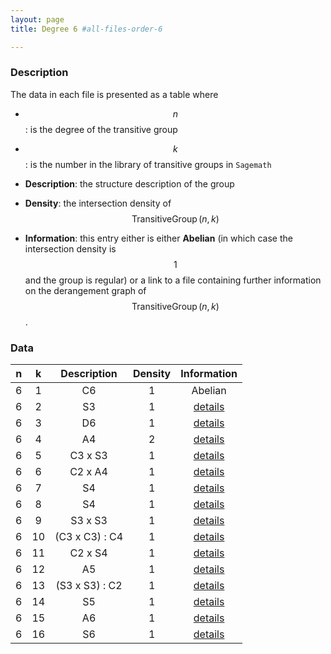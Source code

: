 ```yaml
---
layout: page
title: Degree 6 #all-files-order-6

---
```


### Description


 The data in each file is presented as a table where 
* $$n $$: is the degree of the transitive group

* $$ k $$: is the number in the library of transitive groups in ``Sagemath``

* **Description**: the structure description of the group

* **Density**: the intersection density of $$\operatorname{TransitiveGroup}(n,k) $$

* **Information**: this entry either is either **Abelian** (in which case the intersection density is $$ 1 $$ and the group is regular) or a link to a file containing further information on the derangement graph of $$ \operatorname{TransitiveGroup}(n,k) $$.

### Data

|n|k|Description|Density|Information|
 |:---:|:---:|:-----:|:-------:|:----------:|
|6|1|C6|1|Abelian|
|6|2|S3|1|[details](TransitiveGroup(6,2).txt)|
|6|3|D6|1|[details](TransitiveGroup(6,3).txt)|
|6|4|A4|2|[details](TransitiveGroup(6,4).txt)|
|6|5|C3 x S3|1|[details](TransitiveGroup(6,5).txt)|
|6|6|C2 x A4|1|[details](TransitiveGroup(6,6).txt)|
|6|7|S4|1|[details](TransitiveGroup(6,7).txt)|
|6|8|S4|1|[details](TransitiveGroup(6,8).txt)|
|6|9|S3 x S3|1|[details](TransitiveGroup(6,9).txt)|
|6|10|(C3 x C3) : C4|1|[details](TransitiveGroup(6,10).txt)|
|6|11|C2 x S4|1|[details](TransitiveGroup(6,11).txt)|
|6|12|A5|1|[details](TransitiveGroup(6,12).txt)|
|6|13|(S3 x S3) : C2|1|[details](TransitiveGroup(6,13).txt)|
|6|14|S5|1|[details](TransitiveGroup(6,14).txt)|
|6|15|A6|1|[details](TransitiveGroup(6,15).txt)|
|6|16|S6|1|[details](TransitiveGroup(6,16).txt)|

